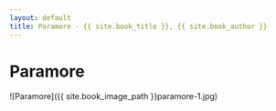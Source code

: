 ```yaml
---
layout: default
title: Paramore - {{ site.book_title }}, {{ site.book_author }}
---
```


# Paramore

![Paramore]({{ site.book_image_path }}paramore-1.jpg)
